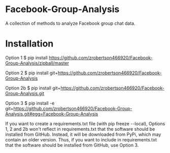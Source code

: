 # Facebook-Group-Analysis
A collection of methods to analyze Facebook group chat data.

# Installation

Option 1
$ pip install https://github.com/zrobertson466920/Facebook-Group-Analysis/zipball/master

Option 2
$ pip install git+https://github.com/zrobertson466920/Facebook-Group-Analysis

Option 2b
$ pip install git+https://github.com/zrobertson466920/Facebook-Group-Analysis.git

Option 3
$ pip install -e git+https://github.com/zrobertson466920/Facebook-Group-Analysis.git#egg=Facebook-Group-Analysis

If you want to create a requirements.txt file (with pip freeze --local), Options 1, 2 and 2b won't reflect in requirements.txt that the software should be installed from GitHub. Instead, it will be downloaded from PyPi, which may contain an older version. Thus, if you want to include in requirements.txt that the software should be installed from GitHub, use Option 3.

